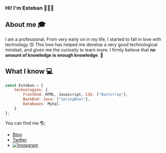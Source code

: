 ### Hi! I'm Esteban 👋🙋‍♂️

## About me :mortar_board:
I am a professional, From very early on in my life, I started to fall in love with technology 😍 This love has helped me develop a very good technological mindset, and given me the curiosity to learn more. I firmly believe that **no amount of knowledge is enough knowledge**. 🧠

## What I know 💻
```js
const Esteban = {
    technologies: {
        FrontEnd: HTML, Javascript, CSS: ["Bootstrap"],
        BackEnd: Java: ["SpringBoot"],
        Databases: MySql.
    }
};
```

You can find me 🌎;
 - [Blog]()
 - [Twitter]()
 - [![Instagram](https://user-images.githubusercontent.com/88014735/148417485-ea97cef0-5df1-48a7-b10c-b08a12c5a3ae.png)](https://www.instagram.com/sgvanderz/)



<!--
**esugeraldo/esugeraldo** is a ✨ _special_ ✨ repository because its `README.md` (this file) appears on your GitHub profile.

Here are some ideas to get you started:

- 🔭 I’m currently working on ...
- 🌱 I’m currently learning ...
- 👯 I’m looking to collaborate on ...
- 🤔 I’m looking for help with ...
- 💬 Ask me about ...
- 📫 How to reach me: ...
- 😄 Pronouns: ...
- ⚡ Fun fact: ...
-->

